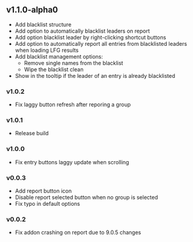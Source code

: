 ## v1.1.0-alpha0
* Add blacklist structure
* Add option to automatically blacklist leaders on report
* Add option blacklist leader by right-clicking shortcut buttons
* Add option to automatically report all entries from blacklisted leaders when loading LFG results
* Add blacklist management options:
  * Remove single names from the blacklist
  * Wipe the blacklist clean
* Show in the tooltip if the leader of an entry is already blacklisted

### v1.0.2
* Fix laggy button refresh after reporing a group

### v1.0.1
* Release build

### v1.0.0
* Fix entry buttons laggy update when scrolling

### v0.0.3
* Add report button icon
* Disable report selected button when no group is selected
* Fix typo in default options
  
### v0.0.2
* Fix addon crashing on report due to 9.0.5 changes